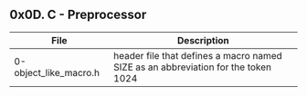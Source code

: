## 0x0D. C - Preprocessor ##
File | Description
---------- | ----------
0-object_like_macro.h | header file that defines a macro named SIZE as an abbreviation for the token 1024
